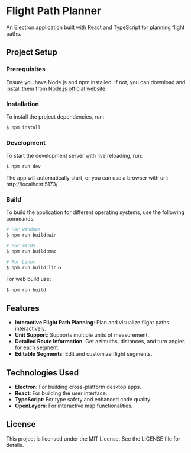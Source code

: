 # Flight Path Planner

An Electron application built with React and TypeScript for planning flight paths.

## Project Setup

### Prerequisites

Ensure you have Node.js and npm installed. If not, you can download and install them from [Node.js official website](https://nodejs.org/).

### Installation

To install the project dependencies, run:

```bash
$ npm install
```

### Development

To start the development server with live reloading, run:

```bash
$ npm run dev
```

The app will automatically start, or you can use a browser with url: http://localhost:5173/

### Build

To build the application for different operating systems, use the following commands:

```bash
# For windows
$ npm run build:win

# For macOS
$ npm run build:mac

# For Linux
$ npm run build:linux
```

For web build use:

```bash
$ npm run build
```

## Features

- **Interactive Flight Path Planning**: Plan and visualize flight paths interactively.
- **Unit Support**: Supports multiple units of measurement.
- **Detailed Route Information**: Get azimuths, distances, and turn angles for each segment.
- **Editable Segments**: Edit and customize flight segments.

## Technologies Used

- **Electron**: For building cross-platform desktop apps.
- **React**: For building the user interface.
- **TypeScript**: For type safety and enhanced code quality.
- **OpenLayers**: For interactive map functionalities.

## License

This project is licensed under the MIT License. See the LICENSE file for details.
